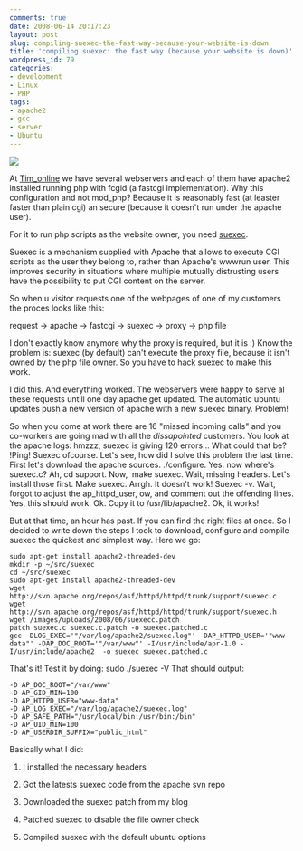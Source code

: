```yaml
---
comments: true
date: 2008-06-14 20:17:23
layout: post
slug: compiling-suexec-the-fast-way-because-your-website-is-down
title: 'compiling suexec: the fast way (because your website is down)'
wordpress_id: 79
categories:
- development
- Linux
- PHP
tags:
- apache2
- gcc
- server
- Ubuntu
---
```


[![](/images/uploads/2008/06/time_equals_money-300x151.gif)](/images/uploads/2008/06/time_equals_money.gif)

At [Tim_online](http://www.tim-online.nl) we have several webservers and each of them have apache2 installed running php with fcgid (a fastcgi implementation). Why this configuration and not mod_php? Because it is reasonably fast (at leaster faster than plain cgi) an secure (because it doesn't run under the apache user).

For it to run php scripts as the website owner, you need [suexec](http://www.unix.com.ua/orelly/linux/apache/ch04_07.htm).


Suexec is a mechanism supplied with Apache that allows to execute CGI scripts as the user they belong to, rather than Apache's wwwrun user. This improves security in situations where multiple mutually distrusting users have the possibility to put CGI content on the server.


So when u visitor requests one of the webpages of one of my customers the proces looks like this:


request -> apache -> fastcgi -> suexec -> proxy -> php file


I don't exactly know anymore why the proxy is required, but it is :)
Know the problem is: suexec (by default) can't execute the proxy file, because it isn't owned by the php file owner. So you have to hack suexec to make this work.

I did this. And everything worked. The webservers were happy to serve al these requests untill one day apache get updated. The automatic ubuntu updates push a new version of apache with a new suexec binary. Problem!

So when you come at work there are 16 "missed incoming calls" and you co-workers are going mad with all the _dissapointed_ customers. You look at the apache logs: hmzzz, suexec is giving 120 errors... What could that be? !Ping! Suexec ofcourse. Let's see, how did I solve this problem the last time. First let's download the apache sources. ./configure. Yes. now where's suexec.c? Ah, cd support. Now,  make suexec. Wait, missing headers. Let's install those first. Make suexec. Arrgh. It doesn't work! Suexec -v. Wait, forgot to adjust the ap_httpd_user, ow, and comment out the offending lines. Yes, this should work. Ok. Copy it to /usr/lib/apache2. Ok, it works!

But at that time, an hour has past. If you can find the right files at once. So I decided to write down the steps I took to download, configure and compile suexec the quickest and simplest way. Here we go:

```
sudo apt-get install apache2-threaded-dev
mkdir -p ~/src/suexec
cd ~/src/suexec
sudo apt-get install apache2-threaded-dev
wget http://svn.apache.org/repos/asf/httpd/httpd/trunk/support/suexec.c
wget http://svn.apache.org/repos/asf/httpd/httpd/trunk/support/suexec.h
wget /images/uploads/2008/06/suexecc.patch
patch suexec.c suexec.c.patch -o suexec.patched.c
gcc -DLOG_EXEC='"/var/log/apache2/suexec.log"' -DAP_HTTPD_USER='"www-data"' -DAP_DOC_ROOT='"/var/www"' -I/usr/include/apr-1.0 -I/usr/include/apache2  -o suexec suexec.patched.c
```

That's it! Test it by doing: sudo ./suexec -V
That should output:

```
-D AP_DOC_ROOT="/var/www"
-D AP_GID_MIN=100
-D AP_HTTPD_USER="www-data"
-D AP_LOG_EXEC="/var/log/apache2/suexec.log"
-D AP_SAFE_PATH="/usr/local/bin:/usr/bin:/bin"
-D AP_UID_MIN=100
-D AP_USERDIR_SUFFIX="public_html"
```

Basically what I did:



	
  1. I installed the necessary headers

	
  2. Got the latests suexec code from the apache svn repo

	
  3. Downloaded the suexec patch from my blog

	
  4. Patched suexec to disable the file owner check

	
  5. Compiled suexec with the default ubuntu options


